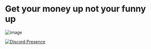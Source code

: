 # Get your money up not your funny up

![image](https://github.com/aloshTM/aloshTM/assets/74996153/a17e45eb-e901-4401-8227-4687f80201c0)

[![Discord Presence](https://lanyard.cnrad.dev/api/1141861109758959687)](https://discord.com/users/1141861109758959687)


